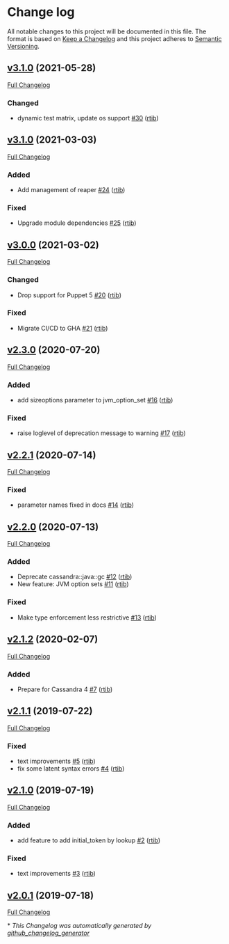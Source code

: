 # Change log

All notable changes to this project will be documented in this file. The format is based on [Keep a Changelog](http://keepachangelog.com/en/1.0.0/) and this project adheres to [Semantic Versioning](http://semver.org).

## [v3.1.0](https://github.com/rtib/puppet-cassandra/tree/v3.1.0) (2021-05-28)

[Full Changelog](https://github.com/rtib/puppet-cassandra/compare/v3.1.0...v3.1.0)

### Changed

- dynamic test matrix, update os support [\#30](https://github.com/rtib/puppet-cassandra/pull/30) ([rtib](https://github.com/rtib))

## [v3.1.0](https://github.com/rtib/puppet-cassandra/tree/v3.1.0) (2021-03-03)

[Full Changelog](https://github.com/rtib/puppet-cassandra/compare/v3.0.0...v3.1.0)

### Added

- Add management of reaper [\#24](https://github.com/rtib/puppet-cassandra/pull/24) ([rtib](https://github.com/rtib))

### Fixed

- Upgrade module dependencies [\#25](https://github.com/rtib/puppet-cassandra/pull/25) ([rtib](https://github.com/rtib))

## [v3.0.0](https://github.com/rtib/puppet-cassandra/tree/v3.0.0) (2021-03-02)

[Full Changelog](https://github.com/rtib/puppet-cassandra/compare/v2.3.0...v3.0.0)

### Changed

- Drop support for Puppet 5 [\#20](https://github.com/rtib/puppet-cassandra/pull/20) ([rtib](https://github.com/rtib))

### Fixed

- Migrate CI/CD to GHA [\#21](https://github.com/rtib/puppet-cassandra/pull/21) ([rtib](https://github.com/rtib))

## [v2.3.0](https://github.com/rtib/puppet-cassandra/tree/v2.3.0) (2020-07-20)

[Full Changelog](https://github.com/rtib/puppet-cassandra/compare/v2.2.1...v2.3.0)

### Added

- add sizeoptions parameter to jvm\_option\_set [\#16](https://github.com/rtib/puppet-cassandra/pull/16) ([rtib](https://github.com/rtib))

### Fixed

- raise loglevel of deprecation message to warning [\#17](https://github.com/rtib/puppet-cassandra/pull/17) ([rtib](https://github.com/rtib))

## [v2.2.1](https://github.com/rtib/puppet-cassandra/tree/v2.2.1) (2020-07-14)

[Full Changelog](https://github.com/rtib/puppet-cassandra/compare/v2.2.0...v2.2.1)

### Fixed

- parameter names fixed in docs [\#14](https://github.com/rtib/puppet-cassandra/pull/14) ([rtib](https://github.com/rtib))

## [v2.2.0](https://github.com/rtib/puppet-cassandra/tree/v2.2.0) (2020-07-13)

[Full Changelog](https://github.com/rtib/puppet-cassandra/compare/v2.1.2...v2.2.0)

### Added

- Deprecate cassandra::java::gc [\#12](https://github.com/rtib/puppet-cassandra/pull/12) ([rtib](https://github.com/rtib))
- New feature: JVM option sets [\#11](https://github.com/rtib/puppet-cassandra/pull/11) ([rtib](https://github.com/rtib))

### Fixed

- Make type enforcement less restrictive [\#13](https://github.com/rtib/puppet-cassandra/pull/13) ([rtib](https://github.com/rtib))

## [v2.1.2](https://github.com/rtib/puppet-cassandra/tree/v2.1.2) (2020-02-07)

[Full Changelog](https://github.com/rtib/puppet-cassandra/compare/v2.1.1...v2.1.2)

### Added

- Prepare for Cassandra 4 [\#7](https://github.com/rtib/puppet-cassandra/pull/7) ([rtib](https://github.com/rtib))

## [v2.1.1](https://github.com/rtib/puppet-cassandra/tree/v2.1.1) (2019-07-22)

[Full Changelog](https://github.com/rtib/puppet-cassandra/compare/v2.1.0...v2.1.1)

### Fixed

- text improvements [\#5](https://github.com/rtib/puppet-cassandra/pull/5) ([rtib](https://github.com/rtib))
- fix some latent syntax errors [\#4](https://github.com/rtib/puppet-cassandra/pull/4) ([rtib](https://github.com/rtib))

## [v2.1.0](https://github.com/rtib/puppet-cassandra/tree/v2.1.0) (2019-07-19)

[Full Changelog](https://github.com/rtib/puppet-cassandra/compare/v2.0.1...v2.1.0)

### Added

- add feature to add initial\_token by lookup [\#2](https://github.com/rtib/puppet-cassandra/pull/2) ([rtib](https://github.com/rtib))

### Fixed

- text improvements [\#3](https://github.com/rtib/puppet-cassandra/pull/3) ([rtib](https://github.com/rtib))

## [v2.0.1](https://github.com/rtib/puppet-cassandra/tree/v2.0.1) (2019-07-18)

[Full Changelog](https://github.com/rtib/puppet-cassandra/compare/f5bd00f593220c01e4b87d2d6f76e393075b8e65...v2.0.1)



\* *This Changelog was automatically generated by [github_changelog_generator](https://github.com/github-changelog-generator/github-changelog-generator)*
